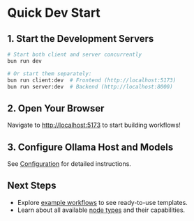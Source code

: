 # Quick Dev Start

## 1. Start the Development Servers

```bash
# Start both client and server concurrently
bun run dev

# Or start them separately:
bun run client:dev  # Frontend (http://localhost:5173)
bun run server:dev  # Backend (http://localhost:8000)
```

## 2. Open Your Browser

Navigate to [http://localhost:5173](http://localhost:5173) to start building workflows!

## 3. Configure Ollama Host and Models

See [Configuration](../configuration) for detailed instructions.

## Next Steps

- Explore [example workflows](../../workflows/overview) to see ready-to-use templates.
- Learn about all available [node types](../../nodes/overview) and their capabilities.
